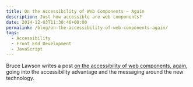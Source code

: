 ```yaml
---
title: On the Accessibility of Web Components – Again
description: Just how accessible are web components?
date: 2014-12-03T11:30:46+00:00
permalink: /blog/on-the-accessibility-of-web-components-again/
tags:
  - Accessibility
  - Front End Development
  - JavaScript
---
```


Bruce Lawson writes a post [on the accessibility of web components, again](http://www.brucelawson.co.uk/2014/on-the-accessibility-of-web-components-again/), going into the accessibility advantage and the messaging around the new technology.
